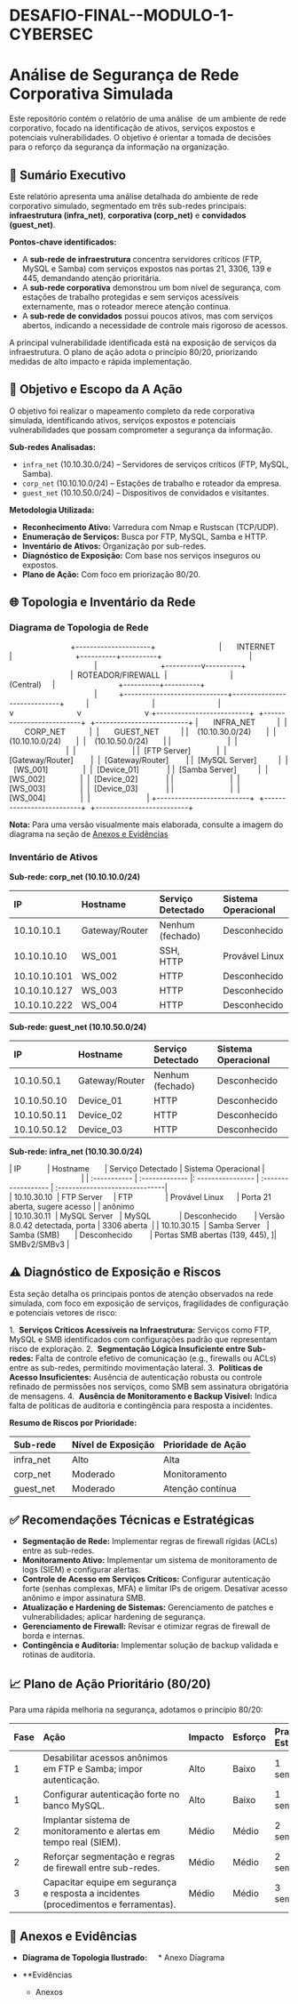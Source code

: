 # DESAFIO-FINAL--MODULO-1-CYBERSEC
# Análise de Segurança de Rede Corporativa Simulada

Este repositório contém o relatório de uma análise  de um ambiente de rede corporativo, focado na identificação de ativos, serviços expostos e potenciais vulnerabilidades. O objetivo é orientar a tomada de decisões para o reforço da segurança da informação na organização.



## 🚀 Sumário Executivo

Este relatório apresenta uma análise detalhada do ambiente de rede corporativo simulado, segmentado em três sub-redes principais: **infraestrutura (infra_net)**, **corporativa (corp_net)** e **convidados (guest_net)**.

**Pontos-chave identificados:**
* A **sub-rede de infraestrutura** concentra servidores críticos (FTP, MySQL e Samba) com serviços expostos nas portas 21, 3306, 139 e 445, demandando atenção prioritária.
* A **sub-rede corporativa** demonstrou um bom nível de segurança, com estações de trabalho protegidas e sem serviços acessíveis externamente, mas o roteador merece atenção contínua.
* A **sub-rede de convidados** possui poucos ativos, mas com serviços abertos, indicando a necessidade de controle mais rigoroso de acessos.

A principal vulnerabilidade identificada está na exposição de serviços da infraestrutura. O plano de ação adota o princípio 80/20, priorizando medidas de alto impacto e rápida implementação.



## 🎯 Objetivo e Escopo da A Ação

O objetivo foi realizar o mapeamento completo da rede corporativa simulada, identificando ativos, serviços expostos e potenciais vulnerabilidades que possam comprometer a segurança da informação.

**Sub-redes Analisadas:**
* `infra_net` (10.10.30.0/24) – Servidores de serviços críticos (FTP, MySQL, Samba).
* `corp_net` (10.10.10.0/24) – Estações de trabalho e roteador da empresa.
* `guest_net` (10.10.50.0/24) – Dispositivos de convidados e visitantes.

**Metodologia Utilizada:**
* **Reconhecimento Ativo:** Varredura com Nmap e Rustscan (TCP/UDP).
* **Enumeração de Serviços:** Busca por FTP, MySQL, Samba e HTTP.
* **Inventário de Ativos:** Organização por sub-redes.
* **Diagnóstico de Exposição:** Com base nos serviços inseguros ou expostos.
* **Plano de Ação:** Com foco em priorização 80/20.


## 🌐 Topologia e Inventário da Rede

### Diagrama de Topologia de Rede

                            +---------------------+
                            |       INTERNET      |
                            +----------+----------+
                                       |
                                       |
                            +----------v----------+
                            |  ROTEADOR/FIREWALL  |
                            |       (Central)     |
                            +----------+----------+
                                       |
         +-----------------------------+-----------------------------+
         |                             |                             |
         v                             v                             v
+--------------------------+  +--------------------------+  +--------------------------+
|       INFRA_NET          |  |       CORP_NET           |  |       GUEST_NET          |
|    (10.10.30.0/24)       |  |    (10.10.10.0/24)       |  |    (10.10.50.0/24)       |
|                          |  |                          |  |                          |
|  [FTP Server]            |  |  [Gateway/Router]        |  |  [Gateway/Router]        |
|  [MySQL Server]          |  |  [WS_001]                |  |  [Device_01]             |
|  [Samba Server]          |  |  [WS_002]                |  |  [Device_02]             |
|                          |  |  [WS_003]                |  |  [Device_03]             |
|                          |  |  [WS_004]                |  |                          |
+--------------------------+  +--------------------------+  +--------------------------+

**Nota:** Para uma versão visualmente mais elaborada, consulte a imagem do diagrama na seção de [Anexos e Evidências](#-anexos-e-evidências)



### Inventário de Ativos

**Sub-rede: corp_net (10.10.10.0/24)**



| IP           | Hostname        | Serviço Detectado | Sistema Operacional |
| :----------- | :-------------- | :---------------- | :------------------ |
| 10.10.10.1   | Gateway/Router  | Nenhum (fechado)  | Desconhecido        |
| 10.10.10.10  | WS_001          | SSH, HTTP         | Provável Linux      |
| 10.10.10.101 | WS_002          | HTTP              | Desconhecido        |
| 10.10.10.127 | WS_003          | HTTP              | Desconhecido        |
| 10.10.10.222 | WS_004          | HTTP              | Desconhecido        |



**Sub-rede: guest_net (10.10.50.0/24)**

| IP           | Hostname       | Serviço Detectado | Sistema Operacional |
| :----------- | :------------  | :---------------- | :------------------ |
| 10.10.50.1   | Gateway/Router | Nenhum (fechado)  | Desconhecido        |
| 10.10.50.10  | Device_01      | HTTP              | Desconhecido        |
| 10.10.50.11  | Device_02      | HTTP              | Desconhecido        |
| 10.10.50.12  | Device_03      | HTTP              | Desconhecido        |



**Sub-rede: infra_net (10.10.30.0/24)**
 
 
| IP             | Hostname       | Serviço Detectado | Sistema Operacional |                                  |
| :-----------   | :------------- |: ---------------- | :------------------ | :------------------------------|  
| 10.10.30.10    | FTP Server     | FTP               | Provável Linux      | Porta 21 aberta, sugere acesso |  |  anônimo          
| 10.10.30.11    | MySQL Server   | MySQL             | Desconhecido        | Versão 8.0.42 detectada, porta |  3306 aberta      |
| 10.10.30.15    | Samba Server   | Samba (SMB)       | Desconhecido        | Portas SMB abertas (139, 445),  ]|  SMBv2/SMBv3      |



## ⚠️ Diagnóstico de Exposição e Riscos


Esta seção detalha os principais pontos de atenção observados na rede simulada, com foco em exposição de serviços, fragilidades de configuração e potenciais vetores de risco:

1.  **Serviços Críticos Acessíveis na Infraestrutura:** Serviços como FTP, MySQL e SMB identificados com configurações padrão que representam risco de exploração.
2.  **Segmentação Lógica Insuficiente entre Sub-redes:** Falta de controle efetivo de comunicação (e.g., firewalls ou ACLs) entre as sub-redes, permitindo movimentação lateral.
3.  **Políticas de Acesso Insuficientes:** Ausência de autenticação robusta ou controle refinado de permissões nos serviços, como SMB sem assinatura obrigatória de mensagens.
4.  **Ausência de Monitoramento e Backup Visível:** Indica falta de políticas de auditoria e contingência para resposta a incidentes.

**Resumo de Riscos por Prioridade:**

| Sub-rede    | Nível de Exposição | Prioridade de Ação |
| :---------- | :----------------- | :----------------- |
| infra_net   | Alto               | Alta               |
| corp_net    | Moderado           | Monitoramento      |
| guest_net   | Moderado           | Atenção contínua   |



## ✅ Recomendações Técnicas e Estratégicas


* **Segmentação de Rede:** Implementar regras de firewall rígidas (ACLs) entre as sub-redes.
* **Monitoramento Ativo:** Implementar um sistema de monitoramento de logs (SIEM) e configurar alertas.
* **Controle de Acesso em Serviços Críticos:** Configurar autenticação forte (senhas complexas, MFA) e limitar IPs de origem. Desativar acesso anônimo e impor assinatura SMB.
* **Atualização e Hardening de Sistemas:** Gerenciamento de patches e vulnerabilidades; aplicar hardening de segurança.
* **Gerenciamento de Firewall:** Revisar e otimizar regras de firewall de borda e internas.
* **Contingência e Auditoria:** Implementar solução de backup validada e rotinas de auditoria.



## 📈 Plano de Ação Prioritário (80/20)


Para uma rápida melhoria na segurança, adotamos o princípio 80/20:

| Fase | Ação                                                 | Impacto | Esforço | Prazo Estimado |
| :--- | :--------------------------------------------------- | :------ | :------ | :------------- |
| 1    | Desabilitar acessos anônimos em FTP e Samba; impor autenticação. | Alto    | Baixo   | 1 semana       |
| 1    | Configurar autenticação forte no banco MySQL.        | Alto    | Baixo   | 1 semana       |
| 2    | Implantar sistema de monitoramento e alertas em tempo real (SIEM). | Médio   | Médio   | 2 semanas      |
| 2    | Reforçar segmentação e regras de firewall entre sub-redes. | Médio   | Médio   | 2 semanas      |
| 3    | Capacitar equipe em segurança e resposta a incidentes (procedimentos e ferramentas). | Médio   | Médio   | 3 semanas      |



## 📂 Anexos e Evidências



* **Diagrama de Topologia Ilustrado:**
    * Anexo Diagrama

* **Evidências
    * Anexos
